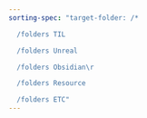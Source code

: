 ```yaml
---
sorting-spec: "target-folder: /*

  /folders TIL

  /folders Unreal

  /folders Obsidian\r

  /folders Resource

  /folders ETC"
---
```

